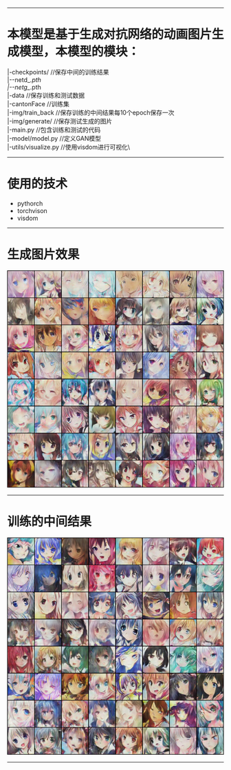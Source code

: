 ****
# 本模型是基于生成对抗网络的动画图片生成模型，本模型的模块：
|-checkpoints/ //保存中间的训练结果\
  |--netd_*.pth\
  |--netg_*.pth\
|-data //保存训练和测试数据\
 |-cantonFace //训练集\
|-img/train_back  //保存训练的中间结果每10个epoch保存一次\
|-img/generate/  //保存测试生成的图片\
|-main.py //包含训练和测试的代码\
|-model/model.py //定义GAN模型\
|-utils/visualize.py //使用visdom进行可视化\

***
# 使用的技术
- pythorch
- torchvison
- visdom

***

# 生成图片效果
<center>
    <img src="https://github.com/lucineIT/GAN/blob/master/imgs/generate/generate_7_0.9243126154565551.png">
</center>

***

# 训练的中间结果
<center>
  <img src="https://github.com/lucineIT/GAN/blob/master/imgs/train_backup/1920.png">
</center>

***
